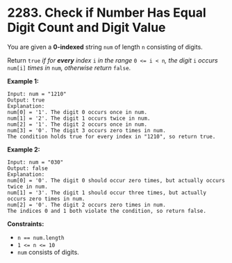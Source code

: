 # 2283. Check if Number Has Equal Digit Count and Digit Value

You are given a **0-indexed** string `num` of length `n` consisting of digits.

Return `true` *if for **every** index* `i` *in the range* `0 <= i < n`*, the digit* `i` *occurs* `num[i]` *times in* `num`*, otherwise return* `false`.

**Example 1:**

```()
Input: num = "1210"
Output: true
Explanation:
num[0] = '1'. The digit 0 occurs once in num.
num[1] = '2'. The digit 1 occurs twice in num.
num[2] = '1'. The digit 2 occurs once in num.
num[3] = '0'. The digit 3 occurs zero times in num.
The condition holds true for every index in "1210", so return true.
```

**Example 2:**

```()
Input: num = "030"
Output: false
Explanation:
num[0] = '0'. The digit 0 should occur zero times, but actually occurs twice in num.
num[1] = '3'. The digit 1 should occur three times, but actually occurs zero times in num.
num[2] = '0'. The digit 2 occurs zero times in num.
The indices 0 and 1 both violate the condition, so return false.
```

**Constraints:**

- `n == num.length`
- `1 <= n <= 10`
- `num` consists of digits.
